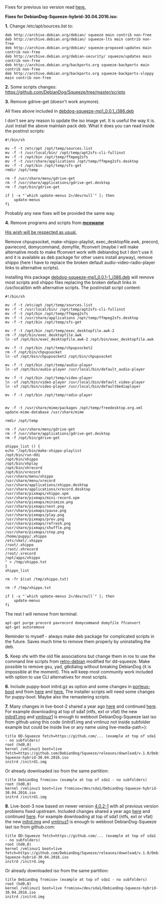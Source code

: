 Fixes for previous iso version read [here.](https://github.com/DebianDog/Squeeze/blob/921f30c938455cd1f162f439d8208058c34c9927/Bugs-and-Fixes.md)

**Fixes for DebianDog-Squeeze-hybrid-30.04.2016.iso:**

**1.** Change /etc/apt/sources.list to:

```
deb http://archive.debian.org/debian/ squeeze main contrib non-free
deb http://archive.debian.org/debian/ squeeze-lts main contrib non-free
deb http://archive.debian.org/debian/ squeeze-proposed-updates main contrib non-free
deb http://archive.debian.org/debian-security/ squeeze/updates main contrib non-free
deb http://archive.debian.org/backports.org squeeze-backports main contrib non-free
deb http://archive.debian.org/backports.org squeeze-backports-sloppy main contrib non-free
```

**2.** Some scripts changes:
https://github.com/DebianDog/Squeeze/tree/master/scripts

**3.** Remove gdrive-get (doesn't work anymore).

All fixes above included in [debdog-squeeze-mp1_0.0.1_i386.deb](https://github.com/DebianDog/Squeeze/releases/download/v.1.0/debdog-squeeze-mp1_0.0.1_i386.deb)

I don't see any reason to update the iso image yet. It is useful the way it is. Just install the above maintain pack deb. What it does you can read inside the postinst scripts:

```
#!/bin/sh

mv -f -t /etc/apt /opt/temp/sources.list
mv -f -t /usr/local/bin/ /opt/temp/apt2sfs-cli-fullinst
mv -f -t /opt/bin /opt/temp/ffmpeg2sfs
mv -f -t /usr/share/applications /opt/temp/ffmpeg2sfs.desktop
mv -f -t /opt/bin /opt/temp/sfs-get
rmdir /opt/temp

rm -f /usr/share/menu/gdrive-get
rm -f /usr/share/applications/gdrive-get.desktop
rm -f /opt/bin/gdrive-get

if [ -x "`which update-menus 2>/dev/null`" ]; then
	update-menus
fi

```
Probably any new fixes will be provided the same way.

**4.** Remove programs and scripts from [**mcewanw**](http://murga-linux.com/puppy/viewtopic.php?p=960161#960161)

[His wish will be respected as usual.](https://github.com/MintPup/DebianDog-Wheezy/commits/master/scripts)

Remove chpupsocket, make-xhippo-playlist, exec_desktopfile.awk, precord, pavrecord, domycommand, domyfile, ffconvert (maybe I will make alternative mods to make ffconvert work with debiandog but I don't use it and it is available as deb package for other users install anyway), remove xhippo (here I have to replace the broken default audio-video-radio-player links to alternative scripts).

Installing this package [debdog-squeeze-mp1_0.0.1-1_i386.deb](https://github.com/MintPup/DebianDog-Squeeze/releases/download/v.2.1/debdog-squeeze-mp1_0.0.1-1_i386.deb) will remove most scripts and xhippo files replacing the broken default links in /usr/local/bin with alternative scripts.
The postinstall script content:

```
#!/bin/sh

mv -f -t /etc/apt /opt/temp/sources.list
mv -f -t /usr/local/bin/ /opt/temp/apt2sfs-cli-fullinst
mv -f -t /opt/bin /opt/temp/ffmpeg2sfs
mv -f -t /usr/share/applications /opt/temp/ffmpeg2sfs.desktop
mv -f -t /opt/bin /opt/temp/sfs-get

mv -f -t /opt/bin /opt/temp/exec_desktopfile.awk-2
rm -f /opt/bin/exec_desktopfile.awk
ln -sf /opt/bin/exec_desktopfile.awk-2 /opt/bin/exec_desktopfile.awk

mv -f -t /opt/bin /opt/temp/chpupsocket2
rm -f /opt/bin/chpupsocket
ln -sf /opt/bin/chpupsocket2 /opt/bin/chpupsocket

mv -f -t /opt/bin /opt/temp/audio-player
ln -sf /opt/bin/audio-player /usr/local/bin/default_audio-player

mv -f -t /opt/bin /opt/temp/video-player
ln -sf /opt/bin/video-player /usr/local/bin/default_video-player
ln -sf /opt/bin/video-player /usr/local/bin/defaultmediaplayer

mv -f -t /opt/bin /opt/temp/radio-player


mv -f -t /usr/share/mime/packages /opt/temp/freedesktop.org.xml
update-mime-database /usr/share/mime

rmdir /opt/temp

rm -f /usr/share/menu/gdrive-get
rm -f /usr/share/applications/gdrive-get.desktop
rm -f /opt/bin/gdrive-get

xhippo_list () {
echo "/opt/bin/make-xhippo-playlist
/opt/bin/run-ddi
/opt/bin/xhippo
/opt/bin/xhplay
/opt/bin/xhrecord
/opt/bin/xrecord
/usr/share/menu/xhippo
/usr/share/menu/xrecord
/usr/share/applications/xhippo.desktop
/usr/share/applications/xrecord.desktop
/usr/share/pixmaps/xhippo.xpm
/usr/share/pixmaps/mini-record.xpm
/usr/share/pixmaps/minimize.png
/usr/share/pixmaps/next.png
/usr/share/pixmaps/pause.png
/usr/share/pixmaps/play.png
/usr/share/pixmaps/prev.png
/usr/share/pixmaps/refresh.png
/usr/share/pixmaps/shuffle.png
/usr/share/pixmaps/stop.png
/home/puppy/.xhippo
/etc/skel/.xhippo
/root/.xhippo
/root/.xhrecord
/root/.xrecord
/opt/apps/xhippo
" > /tmp/xhippo.txt
}
xhippo_list

rm -fr $(cat /tmp/xhippo.txt)

rm -f /tmp/xhippo.txt

if [ -x "`which update-menus 2>/dev/null`" ]; then
	update-menus
fi

```

The rest I will remove from terminal:

```
apt-get purge precord pavrecord domycommand domyfile ffconvert
apt-get autoremove
```

Reminder to myself - always make deb package for complicated scripts in the future. Saves much time to remove them properly by uninstalling the deb.

**5.** Keep xfe with the old file associations but change them in rox to use the command line scripts from [retro-debian](https://github.com/MintPup/Retro-Debian-Sources/tree/master/scripts) modified for dd-squeeze. Make possible to remove gsu, yad, gtkdialog without breaking DebianDog (it is impossible at the moment). This will keep most community work included with option to use CLI alternatives for most scripts.

**6.** Include puppy-boot initrd.gz as option and some changes in [porteus-boot](https://github.com/MintPup/DebianDog-Wheezy/commits/master/porteus-boot/linuxrc) and from [here](https://github.com/MintPup/Puppy-Linux/commits/master/Debian-kernel/init) and [here.](https://github.com/MintPup/DebianDog-Wheezy/commits/master/puppy-boot/init) The installer scripts will need some changes for puppy-boot. Maybe also the remastering scripts.

**7.** Many changes in live-boot-2 shared a year ago [here](https://github.com/MintPup/DebianDog-Wheezy/tree/master/live-boot-2) and continued [here](https://github.com/MintPup/DebianDog-Squeeze/tree/master/live-boot-2). For example downloading at top of sda1 (ntfs, ext or vfat) the new [initrd1.img](https://github.com/MintPup/DebianDog-Squeeze/releases/download/v.2.1/initrd1.img) and [vmlinuz1](https://github.com/MintPup/DebianDog-Squeeze/releases/download/v.2.1/vmlinuz1) is enough to webboot DebianDog-Squeeze last iso from github using this code (initrd1.img and vmlinuz not inside subfolder example but could be inside live or any name using live-media-path=):

```
title DD-Squeeze fetch=https://github.com/... (example at top of sda1 - no subfolders)
root (hd0,0)
kernel /vmlinuz1 boot=live fetch=https://github.com/DebianDog/Squeeze/releases/download/v.1.0/DebianDog-Squeeze-hybrid-30.04.2016.iso
initrd /initrd1.img
```
Or already downloaded iso from the same partition:

```
title DebianDog fromiso= (example at top of sda1 - no subfolders)
root (hd0,0)
kernel /vmlinuz1 boot=live fromiso=/dev/sda1/DebianDog-Squeeze-hybrid-30.04.2016.iso
initrd /initrd1.img
```

**8.** Live-boot-3 now based on newer version [4.0.2-1](https://github.com/debian-live/live-boot/tree/debian-old-4.0/) with all previous version problems fixed upstream. Included changes shared a year ago [here](https://github.com/MintPup/DebianDog-Wheezy/tree/master/live-boot-3) and continued [here](https://github.com/MintPup/DebianDog-Squeeze/tree/master/live-boot-3). For example downloading at top of sda1 (ntfs, ext or vfat) the new [initrd.img](https://github.com/MintPup/DebianDog-Squeeze/releases/download/v.2.1/initrd.img) and [vmlinuz1](https://github.com/MintPup/DebianDog-Squeeze/releases/download/v.2.1/vmlinuz1) is enough to webboot DebianDog-Squeeze last iso from github.com:

```
title DD-Squeeze fetch=https://github.com/... (example at top of sda1 - no subfolders)
root (hd0,0)
kernel /vmlinuz1 boot=live fetch=https://github.com/DebianDog/Squeeze/releases/download/v.1.0/DebianDog-Squeeze-hybrid-30.04.2016.iso
initrd /initrd.img
```
Or already downloaded iso from the same partition:

```
title DebianDog fromiso= (example at top of sda1 - no subfolders)
root (hd0,0)
kernel /vmlinuz1 boot=live fromiso=/dev/sda1/DebianDog-Squeeze-hybrid-30.04.2016.iso
initrd /initrd.img
```
